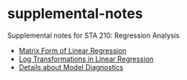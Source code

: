 # supplemental-notes

Supplemental notes for STA 210: Regression Analysis

- [Matrix Form of Linear Regression](https://github.com/STA210-Sp19/supplemental-notes/blob/master/regression-basics-matrix.pdf)
- [Log Transformations in Linear Regression](https://github.com/STA210-Sp19/supplemental-notes/blob/master/log-transformations.pdf)
- [Details about Model Diagnostics](https://github.com/STA210-Sp19/supplemental-notes/blob/master/model-diagnostics-matrix.pdf)
